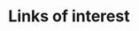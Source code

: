 ---
title: "Links of interest"  # Add a page title.
summary: "Enlaces de interés"  # Add a page description.
type: "widget_page"  # Page type is a Widget Page
---